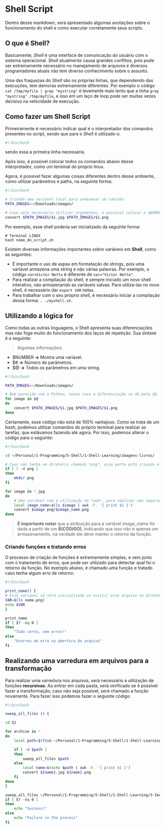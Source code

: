 # **Shell Script**

Dentro desse markdown, será apresentado algumas anotações sobre o funcionamento do shell e como executar corretamente seus scripts.

## O que é **Shell**?

Basicamente, *Shell* é uma interface de comunicação do usuário com o sistema operacional. *Shell* atualmente causa grandes conflitos, pois pode ser extremamente necessário no manejamento de arquivos e diversos programadores atuais não tem diverso conhecimento sobre o assunto.

Uma das fraquezas do *Shell* são os próprias linhas, que dependendo das execuções, tem demoras extremamente diferentes. Por exemplo o código ```cat /tmp/myfile | grep "mystring"``` é levemente mais lento que a linha ```grep "mystring" /tmp/myfile```, e isso em um laço de loop pode ser muitas vezes decisivo na velocidade de execução.

## Como fazer um **Shell Script**

Primeiramente é necessário indicar qual é o interpretador dos comandos presentes no script, sendo que para o *Shell* é utilizado o:
```bash
#!/bin/bash
```
sendo essa a primeira linha necessária.

Após isso, é possível colocar todos os comandos abaixo desse interpretador, como um terminal do próprio linux.

Agora, é possível fazer algumas coisas diferentes dentro desse ambiente, como utilizar parâmetros e paths, na seguinte forma:

```bash
#!/bin/bash

# Criando uma variável local para armazenar um caminho.
PATH_IMAGES=~/Downloads/images/

# Caso seja necessário utilizar argumentos, é possível colocar o $NUMERO para acessar a variável.
convert $PATH_IMAGES/$1.jpg $PATH_IMAGES/$1.png
```

Por exemplo, esse shell poderia ser inicializado da seguinte forma:

```vim
# Terminal LINUX
bash nome_do_script.sh
```

Existem diversas informações importantes sobre variáveis em **Shell**, como as seguintes:
- É importante o uso de aspas em formatação de strings, pois uma variável armazena uma string e não várias palavras. Por exemplo, o código ```var=Victor Netto``` é diferente de ```var="Victor Netto"```.
- Para realizar a compilação do shell, é sempre iniciado um novo shell interativo, não armazenando as variáveis salvas. Para utiliza-las no novo shell, é necessário dar ```export VAR``` nelas.
- Para trabalhar com o seu próprio shell, é necessário iniciar a compilação dessa forma: ```. ./myshell.sh```.

## Utilizando a lógica **for**

Como todas as outras linguagens, o Shell apresenta suas diferenciações mas não foge muito do funcionamento dos laços de repetição. Sua sintaxe é a seguinte:

> Algumas informações:
- $NUMBER **->** Mostra uma variavel. 
- $# **->** Número de parâmetros.
- $@ **->** Todos os parâmetros em uma string.

```bash
#!/bin/bash

PATH_IMAGES=~/Downloads/images/

# Bem parecido com o Python, nesse caso a diferenciação se dá pelo $@. Nessa variável, é armazenado todos os parâmetros iniciais.
for image in $@
do
    convert $PATH_IMAGES/$1.jpg $PATH_IMAGES/$1.png
done
```

Certamente, esse código não está de 100% vantajoso. Como se trata de um *bash*, podemos utilizar comandos do próprio terminal para realizar as tarefas, que estávamos fazendo até agora. Por isso, podemos alterar o código para o seguinte:

```bash
#!/bin/bash

cd ~/Personal/1-Programming/5-Shell/1-Shell-Learning/imagens-livros/

# Caso não tenha um diretório chamado *png*, essa parte está criando ele.
if [ ! -d png ]
then
	mkdir png
fi

for image in *.jpg
do
    # Uma variável com a utilização do *awk*, para realizar uma separação na string retornada por essa função. Local é para ser uma variável somente dentro do escopo.
	local image_name=$(ls $image | awk -F. '{ print $1 }')
	convert $image png/$image_name.png
done
```

> **É importante notar** que a atribuição para a variável *image_name* foi dada a partir de um **$(CÓDIGO)**, indicando que isso não é apenas um armazenamento, na verdade ele deve manter o retorno da função.

### Criando funções e tratando erros

O processo de criação de funções é extremamente simples, e vem junto com o tratamento de erros, que pode ser utilizado para detectar qual foi o retorno da função. No exemplo abaixo, é chamado uma função e tratado caso tenha algum erro de retorno:

```bash
#!/bin/bash

print_name() {
# Essa variável só será inicializada se existir esse arquivo no diretório ~
VAR=$(ls nome.png)
echo $VAR
}

print_name
if [ $? -eq 0 ]
then
    "Tudo certo, sem erros!"
else
    "Ocorreu um erro na abertura do arquivo"
fi
```

## Realizando uma varredura em arquivos para a transformação

Para realizar uma varredura nos arquivos, será necessário a utilização de funções **recursivas**. Ao entrar em cada pasta, será verificado se é possível fazer a transformação, caso não seja possível, será chamado a função novamente. Para fazer isso podemos fazer o seguinte código:

```bash
#!/bin/bash

sweep_all_files () {

cd $1

for archive in *
do
	local path=$(find ~/Personal/1-Programming/5-Shell/1-Shell-Learning/3-Imagens-Novos-Livros/ -name $archive)

	if [ -d $path ]
	then
		sweep_all_files $path
	else
		local name=$(echo $path | awk -F. '{ print $1 }')
		convert ${name}.jpg ${name}.png
	fi
done
}

sweep_all_files ~/Personal/1-Programming/5-Shell/1-Shell-Learning/3-Imagens-Novos-Livros/
if [ $? -eq 0 ]
then
	echo "Success!"
else
	echo "Failure in the process"
fi
```














